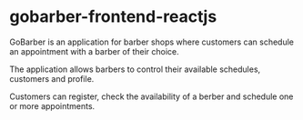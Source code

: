 # gobarber-frontend-reactjs
GoBarber is an application for barber shops where customers can schedule an appointment with a barber of their choice.

The application allows barbers to control their available schedules, customers and profile.

Customers can register, check the availability of a berber and schedule one or more appointments.
